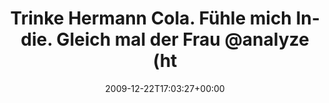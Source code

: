 ---
retweeted: false
source: <a href="http://www.swift-app.com/" rel="nofollow">Swift</a>
entities:
  hashtags: []
  symbols: []
  user_mentions:
  - name: Sophie Dollinger
    screen_name: Analyze
    indices:
    - '59'
    - '67'
    id_str: '14384558'
    id: '14384558'
  urls: []
display_text_range:
- '0'
- '78'
favorite_count: '0'
id_str: '6934615806'
truncated: false
retweet_count: '0'
id: '6934615806'
created_at: Tue Dec 22 17:03:27 +0000 2009
favorited: false
full_text: Trinke Hermann Cola. Fühle mich Indie. Gleich mal der Frau [@analyze](https://twitter.com/analyze)
  empfehlen.
lang: de
tags:
- pesos/twitter
date: '2009-12-22T17:03:27+00:00'
src: https://twitter.com/bascht/status/6934615806
original_url: https://twitter.com/bascht/status/6934615806
type: twitter_tweet
text: Trinke Hermann Cola. Fühle mich Indie. Gleich mal der Frau [@analyze](https://twitter.com/analyze)
  empfehlen.
title: Trinke Hermann Cola. Fühle mich Indie. Gleich mal der Frau @analyze (ht

---